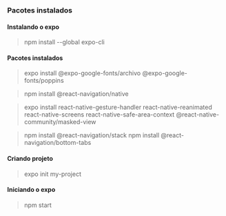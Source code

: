 ### Pacotes instalados

#### Instalando o expo
> npm install --global expo-cli

#### Pacotes instalados
> expo install @expo-google-fonts/archivo @expo-google-fonts/poppins

> npm install @react-navigation/native

> expo install react-native-gesture-handler react-native-reanimated react-native-screens react-native-safe-area-context @react-native-community/masked-view

> npm install @react-navigation/stack
> npm install @react-navigation/bottom-tabs


#### Criando projeto 
> expo init my-project

#### Iniciando o expo
> npm start

